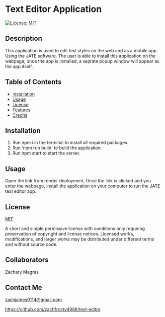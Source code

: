 
  # Text Editor Application

  [![License: MIT](https://img.shields.io/badge/License-MIT-yellow.svg)](https://opensource.org/licenses/MIT)

  ## Description

  This application is used to edit text styles on the web and as a   mobile app Using the JATE software. The user is able to install this application on the  webpage, once the app is installed, a seprate popup window will appear as the app itself.

  ## Table of Contents

  - [Installation](#installation)
  - [Usage](#usage)
  - [License](#license)
  - [Features](#features)
  - [Credits](#credits)

  ## Installation

  1. Run npm i in the terminal to install all required packages. 
  2. Run 'npm run build' to build the application. 
  3. Run npm start to start the server. 

  ## Usage

  Open the link from render deployment, Once the link is clicked and you enter the webpage, install the application on your computer to run the JATE text editor app. 

  ## License

  [MIT](https://choosealicense.com/licenses/mit/)

  A short and simple permissive license with conditions only requiring preservation of copyright and license notices. Licensed works, modifications, and larger works may be distributed under different terms and without source code.

  ## Collaborators

  Zachary Magras

  ## Contact Me

  zachjames0114@gmail.com

  https://github.com/zachfrosty4986/text-editor

